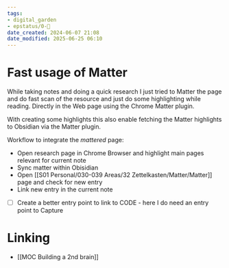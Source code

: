 ```yaml
---
tags: 
- digital_garden
- epstatus/0-🌰
date_created: 2024-06-07 21:08
date_modified: 2025-06-25 06:10
---
```

# Fast usage of Matter

While taking notes and doing a quick research I just tried to Matter the page and do fast scan of the resource and just do some highlighting while reading. Directly in the Web page using the Chrome Matter plugin.

With creating some highlights this also enable fetching the Matter highlights to Obsidian via the Matter plugin.

Workflow to integrate the *mattered*  page:
+ Open research page in Chrome Browser and highlight main pages relevant for current note
+ Sync matter within Obisidian
+ Open [[S01 Personal/030-039 Areas/32 Zettelkasten/Matter/Matter]] page and check for new entry
+ Link new entry in the current note

- [ ] Create a better entry point to link to CODE - here I do need an entry point to Capture

# Linking

+ [[MOC Building a 2nd brain]]

